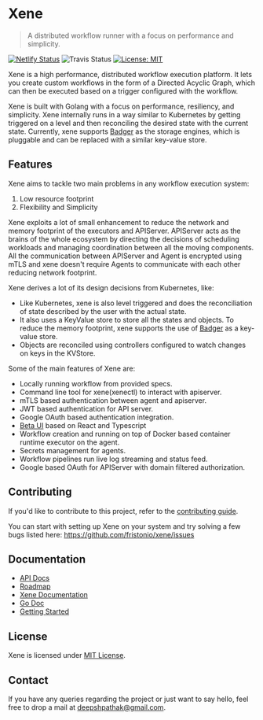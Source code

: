 # Xene

> A distributed workflow runner with a focus on performance and simplicity.

[![Netlify Status](https://api.netlify.com/api/v1/badges/f3adc406-ad04-4059-ad21-6a54f4be6771/deploy-status)](https://app.netlify.com/sites/sad-thompson-bcaa9a/deploys) ![Travis Status](https://travis-ci.com/fristonio/xene.svg?token=xvk2YsyqhEExfPszH3rV&branch=master) [![License: MIT](https://img.shields.io/badge/License-MIT-yellow.svg)](https://opensource.org/licenses/MIT)


Xene is a high performance, distributed workflow execution platform. It lets you create custom workflows in the form of a Directed Acyclic Graph, which can then be executed based on a trigger configured with the workflow.

Xene is built with Golang with a focus on performance, resiliency, and simplicity. Xene internally runs in a way similar to Kubernetes by getting triggered on a level and then reconciling the desired state with the current state. Currently, xene supports [Badger](https://github.com/dgraph-io/badger) as the storage engines, which is pluggable and can be replaced with a similar key-value store.

## Features

Xene aims to tackle two main problems in any workflow execution system:

1. Low resource footprint
2. Flexibility and Simplicity

Xene exploits a lot of small enhancement to reduce the network and memory footprint of the executors and APIServer.
APIServer acts as the brains of the whole ecosystem by directing the decisions of scheduling workloads and managing coordination
between all the moving components. All the communication between APIServer and Agent is encrypted using mTLS and xene doesn't require
Agents to communicate with each other reducing network footprint.

Xene derives a lot of its design decisions from Kubernetes, like:

- Like Kubernetes, xene is also level triggered and does the reconciliation of state described by the user with the actual state.
- It also uses a KeyValue store to store all the states and objects. To reduce the memory footprint, xene supports the use of [Badger](https://github.com/dgraph-io/badger) as a key-value store.
- Objects are reconciled using controllers configured to watch changes on keys in the KVStore.

Some of the main features of Xene are:

- Locally running workflow from provided specs.
- Command line tool for xene(xenectl) to interact with apiserver.
- mTLS based authentication between agent and apiserver.
- JWT based authentication for API server.
- Google OAuth based authentication integration.
- [Beta UI](https://github.com/fristonio/xene-ui) based on React and Typescript
- Workflow creation and running on top of Docker based container runtime executor on the agent.
- Secrets management for agents.
- Workflow pipelines run live log streaming and status feed.
- Google based OAuth for APIServer with domain filtered authorization.

## Contributing

If you'd like to contribute to this project, refer to the [contributing guide](Contributing.md).

You can start with setting up Xene on your system and try solving a few bugs listed here: https://github.com/fristonio/xene/issues

## Documentation

- [API Docs](https://xene-api-docs.netlify.app/apidocs.html)
- [Roadmap](/ROADMAP.md)
- [Xene Documentation](https://xene-api-docs.netlify.app/)
- [Go Doc](https://pkg.go.dev/github.com/fristonio/xene)
- [Getting Started](/docs/GettingStarted.md)

## License

Xene is licensed under [MIT License](https://github.com/fristonio/xene/blob/master/LICENSE.md).

## Contact

If you have any queries regarding the project or just want to say hello, feel free to drop a mail at deepshpathak@gmail.com.
